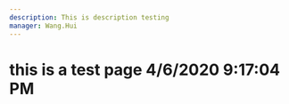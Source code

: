 ```yaml
---
description: This is description testing
manager: Wang.Hui
---
```

# this is a test page 4/6/2020 9:17:04 PM